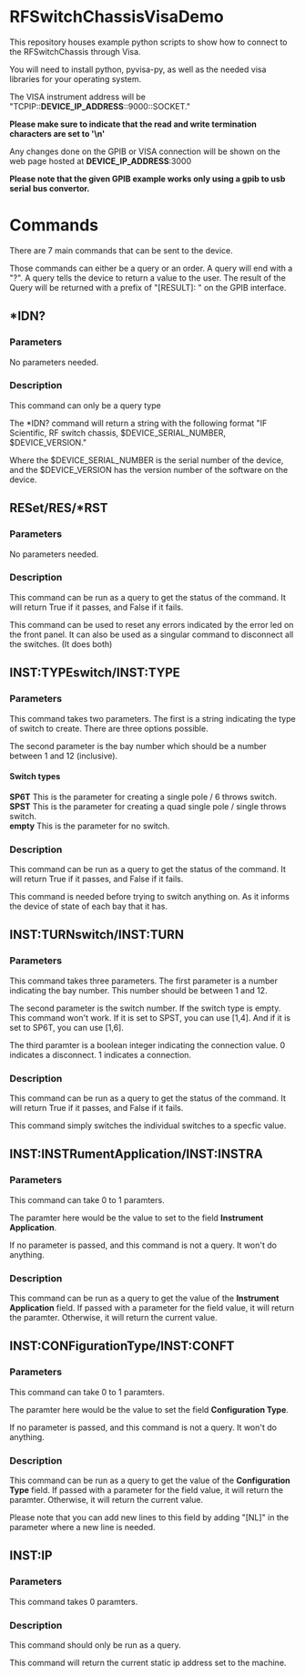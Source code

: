 # RFSwitchChassisVisaDemo
This repository houses example python scripts to show how to connect to the RFSwitchChassis through Visa. 

You will need to install python, pyvisa-py, as well as the needed visa libraries for your operating system. 

The VISA instrument address will be "TCPIP::**DEVICE_IP_ADDRESS**::9000::SOCKET."

**Please make sure to indicate that the read and write termination characters are set to '\n'**

Any changes done on the GPIB or VISA connection will be shown on the web page hosted at **DEVICE_IP_ADDRESS**:3000

**Please note that the given GPIB example works only using a gpib to usb serial bus convertor.**
# Commands
There are 7 main commands that can be sent to the device. 

Those commands can either be a query or an order. A query will end with a "?". A query tells the device to return a value to the user. The result of the Query will be returned with a prefix of "[RESULT]: " on the GPIB interface. 

## *IDN?
### Parameters
No parameters needed.

### Description
This command can only be a query type  

The *IDN? command will return a string with the following format "IF Scientific, RF switch chassis, $DEVICE_SERIAL_NUMBER, $DEVICE_VERSION."

Where the $DEVICE_SERIAL_NUMBER is the serial number of the device, and the $DEVICE_VERSION has the version number of the software on the device.


## RESet/RES/*RST
### Parameters
No parameters needed.

### Description
This command can be run as a query to get the status of the command. It will return True if it passes, and False if it fails.

This command can be used to reset any errors indicated by the error led on the front panel. It can also be used as a singular command to disconnect all the switches. (It does both)

## INST:TYPEswitch/INST:TYPE
### Parameters
This command takes two parameters. The first is a string indicating the type of switch to create. There are three options possible.

The second parameter is the bay number which should be a number between 1 and 12 (inclusive).

#### Switch types
**SP6T** This is the parameter for creating a single pole / 6 throws switch. <br>
**SPST** This is the parameter for creating a quad single pole / single throws switch.<br>
**empty** This is the parameter for no switch.

### Description
This command can be run as a query to get the status of the command. It will return True if it passes, and False if it fails.

This command is needed before trying to switch anything on. As it informs the device of state of each bay that it has. 


## INST:TURNswitch/INST:TURN
### Parameters
This command takes three parameters. The first parameter is a number indicating the bay number. This number should be between 1 and 12.

The second parameter is the switch number. If the switch type is empty. This command won't work. If it is set to SPST, you can use [1,4]. And if it is set to SP6T, you can use [1,6].

The third paramter is a boolean integer indicating the connection value. 0 indicates a disconnect. 1 indicates a connection.

### Description
This command can be run as a query to get the status of the command. It will return True if it passes, and False if it fails.

This command simply switches the individual switches to a specfic value.

## INST:INSTRumentApplication/INST:INSTRA
### Parameters
This command can take 0 to 1 paramters.

The paramter here would be the value to set to the field **Instrument Application**.

If no parameter is passed, and this command is not a query. It won't do anything. 

### Description
This command can be run as a query to get the value of the **Instrument Application** field. If passed with a parameter for the field value, it will return the paramter. Otherwise, it will return the current value.


## INST:CONFigurationType/INST:CONFT
### Parameters
This command can take 0 to 1 paramters.

The paramter here would be the value to set the field **Configuration Type**.

If no parameter is passed, and this command is not a query. It won't do anything. 

### Description
This command can be run as a query to get the value of the **Configuration Type** field. If passed with a parameter for the field value, it will return the paramter. Otherwise, it will return the current value.

Please note that you can add new lines to this field by adding "[NL]" in the parameter where a new line is needed.

## INST:IP
### Parameters
This command takes 0 paramters.

### Description
This command should only be run as a query. 

This command will return the current static ip address set to the machine.